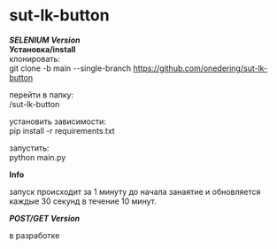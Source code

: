 # sut-lk-button
***SELENIUM Version***  
**Установка/install**  
клонировать:  
git clone -b main --single-branch https://github.com/onedering/sut-lk-button  

перейти в папку:   
/sut-lk-button  

установить зависимости:  
pip install -r requirements.txt  

запустить:  
python main.py  

**Info**  

запуск происходит за 1 минуту до начала занаятие и обновляется каждые 30 секунд в течение 10 минут.  

***POST/GET Version***  

в разработке  
